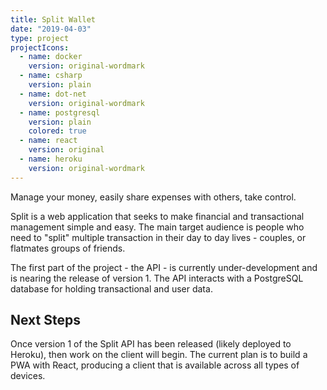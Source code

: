 ```yaml
---
title: Split Wallet
date: "2019-04-03"
type: project
projectIcons:
  - name: docker
    version: original-wordmark
  - name: csharp
    version: plain
  - name: dot-net
    version: original-wordmark
  - name: postgresql
    version: plain
    colored: true
  - name: react
    version: original
  - name: heroku
    version: original-wordmark
---
```


Manage your money, easily share expenses with others, take control.

Split is a web application that seeks to make financial and transactional management simple and easy. The main target audience is people who need to "split" multiple transaction in their day to day lives - couples, or flatmates groups of friends.

The first part of the project - the API - is currently under-development and is nearing the release of version 1. The API interacts with a PostgreSQL database for holding transactional and user data.

## Next Steps

Once version 1 of the Split API has been released (likely deployed to Heroku), then work on the client will begin. The current plan is to build a PWA with React, producing a client that is available across all types of devices.
